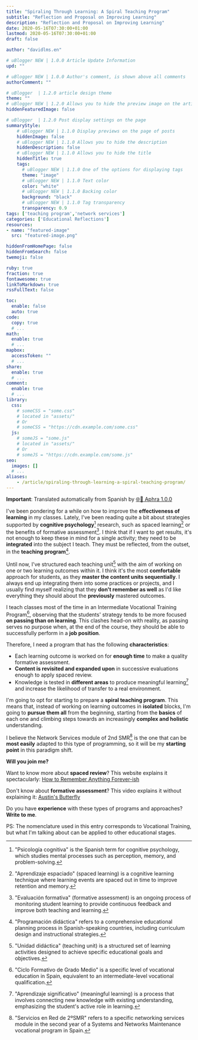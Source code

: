 ```yaml
---
title: "Spiraling Through Learning: A Spiral Teaching Program"
subtitle: "Reflection and Proposal on Improving Learning"
description: "Reflection and Proposal on Improving Learning"
date: 2020-05-16T07:30:00+01:00
lastmod: 2020-05-16T07:30:00+01:00
draft: false

author: "davidlms.en"

# uBlogger NEW | 1.0.0 Article Update Information
upd: ""

# uBlogger NEW | 1.0.0 Author's comment, is shown above all comments
authorComment: ""

# uBlogger  | 1.2.0 article design theme
theme: ""
# uBlogger NEW | 1.2.0 Allows you to hide the preview image on the article page
hiddenFeaturedImage: false

# uBlogger  | 1.2.0 Post display settings on the page
summaryStyle:
    # uBlogger NEW | 1.1.0 Display previews on the page of posts
    hiddenImage: false
    # uBlogger NEW | 1.1.0 Allows you to hide the description
    hiddenDescription: false
    # uBlogger NEW | 1.1.0 Allows you to hide the title
    hiddenTitle: true
    tags:
      # uBlogger NEW | 1.1.0 One of the options for displaying tags
      theme: "image"
      # uBlogger NEW | 1.1.0 Text color
      color: "white"
      # uBlogger NEW | 1.1.0 Backing color
      background: "black"
      # uBlogger NEW | 1.1.0 Tag transparency
      transparency: 0.9
tags: ['teaching program','network services']
categories: ['Educational Reflections']
resources:
- name: "featured-image"
  src: "featured-image.png"

hiddenFromHomePage: false
hiddenFromSearch: false
twemoji: false

ruby: true
fraction: true
fontawesome: true
linkToMarkdown: true
rssFullText: false

toc:
  enable: false
  auto: true
code:
  copy: true
  # ...
math:
  enable: true
  # ...
mapbox:
  accessToken: ""
  # ...
share:
  enable: true
  # ...
comment:
  enable: true
  # ...
library:
  css:
    # someCSS = "some.css"
    # located in "assets/"
    # Or
    # someCSS = "https://cdn.example.com/some.css"
  js:
    # someJS = "some.js"
    # located in "assets/"
    # Or
    # someJS = "https://cdn.example.com/some.js"
seo:
  images: []
  # ...
aliases:
    - /article/spiraling-through-learning-a-spiral-teaching-program/
---
```


**Important**: Translated automatically from Spanish by [🌐💬 Aphra 1.0.0](https://github.com/DavidLMS/aphra)

I've been pondering for a while on how to improve the **effectiveness of learning** in my classes. Lately, I've been reading quite a bit about strategies supported by **cognitive psychology**[^1] research, such as spaced learning[^2] or the benefits of formative assessment[^3]. I think that if I want to get results, it's not enough to keep these in mind for a single activity; they need to be **integrated** into the subject I teach. They must be reflected, from the outset, in the **teaching program**[^4].

Until now, I've structured each teaching unit[^5] with the aim of working on one or two learning outcomes within it. I think it's the most **comfortable** approach for students, as they **master the content units sequentially**. I always end up integrating them into some practices or projects, and I usually find myself realizing that they **don't remember as well** as I'd like everything they should about the **previously** mastered outcomes.

I teach classes most of the time in an Intermediate Vocational Training Program[^6], observing that the students' strategy tends to be more focused **on passing than on learning**. This clashes head-on with reality, as passing serves no purpose when, at the end of the course, they should be able to successfully perform in a **job position**.

Therefore, I need a program that has the following **characteristics**:
* Each learning outcome is worked on for **enough time** to make a quality formative assessment.
* **Content is revisited and expanded upon** in successive evaluations enough to apply spaced review.
* Knowledge is tested in **different areas** to produce meaningful learning[^7] and increase the likelihood of transfer to a real environment.

I'm going to opt for starting to prepare a **spiral teaching program**. This means that, instead of working on learning outcomes in **isolated** blocks, I'm going to **pursue them all** from the beginning, starting from the **basics** of each one and climbing steps towards an increasingly **complex and holistic** understanding.

I believe the Network Services module of 2nd SMR[^8] is the one that can be **most easily** adapted to this type of programming, so it will be my **starting point** in this paradigm shift.

**Will you join me?**

Want to know more about **spaced review**? This website explains it spectacularly: [How to Remember Anything Forever-ish](https://ncase.me/remember/)

Don't know about **formative assessment**? This video explains it without explaining it: [Austin's Butterfly](https://www.youtube.com/watch?v=hqh1MRWZjms)

Do you have **experience** with these types of programs and approaches? **Write to me**.

PS: The nomenclature used in this entry corresponds to Vocational Training, but what I'm talking about can be applied to other educational stages.

[^1]: "Psicología cognitiva" is the Spanish term for cognitive psychology, which studies mental processes such as perception, memory, and problem-solving.

[^2]: "Aprendizaje espaciado" (spaced learning) is a cognitive learning technique where learning events are spaced out in time to improve retention and memory.

[^3]: "Evaluación formativa" (formative assessment) is an ongoing process of monitoring student learning to provide continuous feedback and improve both teaching and learning.

[^4]: "Programación didáctica" refers to a comprehensive educational planning process in Spanish-speaking countries, including curriculum design and instructional strategies.

[^5]: "Unidad didáctica" (teaching unit) is a structured set of learning activities designed to achieve specific educational goals and objectives.

[^6]: "Ciclo Formativo de Grado Medio" is a specific level of vocational education in Spain, equivalent to an intermediate-level vocational qualification.

[^7]: "Aprendizaje significativo" (meaningful learning) is a process that involves connecting new knowledge with existing understanding, emphasizing the student's active role in learning.

[^8]: "Servicios en Red de 2ºSMR" refers to a specific networking services module in the second year of a Systems and Networks Maintenance vocational program in Spain.